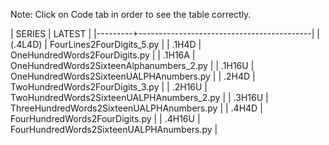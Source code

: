 Note: Click on Code tab in order to see the table correctly.

| SERIES  | LATEST                                    |
|---------+-------------------------------------------|
| (.4L4D) | FourLines2FourDigits_5.py                 |
| .1H4D   | OneHundredWords2FourDigits.py             |
| .1H16A  | OneHundredWords2SixteenAlphanumbers_2.py  |
| .1H16U  | OneHundredWords2SixteenUALPHAnumbers.py   |
| .2H4D   | TwoHundredWords2FourDigits_3.py           |
| .2H16U  | TwoHundredWords2SixteenUALPHAnumbers_2.py |
| .3H16U  | ThreeHundredWords2SixteenUALPHAnumbers.py |
| .4H4D   | FourHundredWords2FourDigits.py            |
| .4H16U  | FourHundredWords2SixteenUALPHAnumbers.py  |
